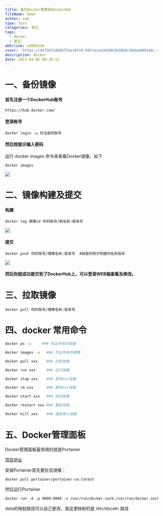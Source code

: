 ```yaml
---
title: 备份Docker镜像到DockerHub
fileName: demo
author: sam
type: test
categories: 笔记
tags:
  - docker
  - 笔记
abbrlink: ad99b136
cover: 'https://42f2671d685f51e10fc6-b9fcecea3e50b3b59bdc28dead054ebc.ssl.cf5.rackcdn.com/illustrations/writer_q06d.svg'
description: docker
date: 2023-05-05 00:38:11
---
```


# 一、备份镜像

####  首先注册一个DockerHub账号 

```http
https://hub.docker.com/
```

#### 登录帐号 

```shell
docker login -u 你注册的账号
```

#### 然后按提示输入密码

 运行 docker images 命令来查看Docker镜像，如下

```shell
docker images
```

![](https://img-blog.csdnimg.cn/e8476538d9e2427da63f2343af01c2d2.png)

#  二、镜像构建及提交

#### 构建

```shell
docker tag 镜像id 你的账号/新名称:版本号
```

![](https://img-blog.csdnimg.cn/ed44eea632684a87bcaea68185fa1f49.png)

#### 提交

```shell
docker push 你的账号/镜像名称:版本号  #就是你刚才构建的名称版本
```

![](https://img-blog.csdnimg.cn/f55baf3755514f79a049d2a629735ffb.png)

#### 然后你就成功提交到了DockerHub上，可以登录WEB端查看及修改。

# 三、拉取镜像

```shell
docker pull 你的账号/镜像名称:版本号
```
# 四、docker 常用命令
```bash
docker ps -a     ### 列出所有的容器

docker images -a   ### 列出所有的镜像

docker pull xxx    ### 拉取镜像

docker run xxx     ### 运行镜像

docker stop xxx    ### 暂停xxx容器

docker rm xxx      ### 删除xxx容器

docker start xxx   ### 启动容器

docker restart xxx ### 重启容器

docker kill xxx    ### 强制停止容器
```
# 五、Docker管理面板
Docker管理面板最常用的就是Portainer

[项目地址](https://hub.docker.com/r/portainer/portainer-ce)

安装Portainer首先要拉去镜像：
```bash
docker pull portainer/portainer-ce:latest
```
然后运行Portainer
```dockerfile
docker run -d -p 9000:9000 -v /var/run/docker.sock:/var/run/docker.sock -v /etc/docekr:/data --name portainer --restart=always portainer/portainer-ce:latest
```
data的映射路径可以自己更改，我这里映射的是 /etc/docekr 路径